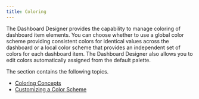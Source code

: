 ```yaml
---
title: Coloring
---
```

The Dashboard Designer provides the capability to manage coloring of dashboard item elements. You can choose whether to use a global color scheme providing consistent colors for identical values across the dashboard or a local color scheme that provides an independent set of colors for each dashboard item. The Dashboard Designer also allows you to edit colors automatically assigned from the default palette.

The section contains the following topics.
* [Coloring Concepts](../../../../dashboard-for-desktop/articles/dashboard-designer/appearance-customization/coloring/coloring-concepts.md)
* [Customizing a Color Scheme](../../../../dashboard-for-desktop/articles/dashboard-designer/appearance-customization/coloring/customizing-a-color-scheme.md)